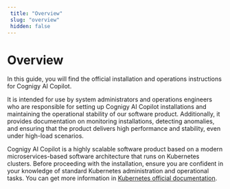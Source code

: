```yaml
---
 title: "Overview" 
 slug: "overview" 
 hidden: false
---
```


# Overview

In this guide, you will find the official installation and operations instructions for Cognigy AI Copilot.

It is intended for use by system administrators and operations engineers who are responsible for setting up Cognigy AI Copilot installations and maintaining the operational stability of our software product. Additionally, it provides documentation on monitoring installations, detecting anomalies, and ensuring that the product delivers high performance and stability, even under high-load scenarios.

Cognigy AI Copilot is a highly scalable software product based on a modern microservices-based software architecture that runs on Kubernetes clusters. Before proceeding with the installation, ensure you are confident in your knowledge of standard Kubernetes administration and operational tasks. You can get more information in [Kubernetes official documentation](https://kubernetes.io/).

